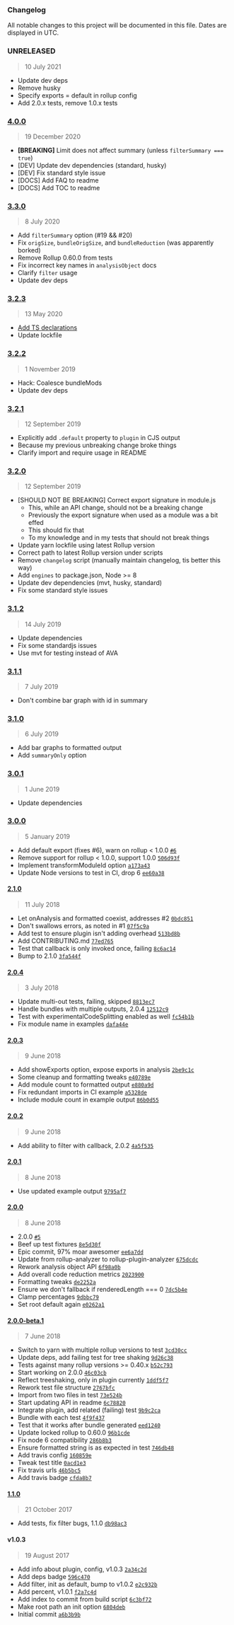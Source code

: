 ### Changelog

All notable changes to this project will be documented in this file. Dates are displayed in UTC.

### UNRELEASED

> 10 July 2021

- Update dev deps
- Remove husky
- Specify exports = default in rollup config
- Add 2.0.x tests, remove 1.0.x tests

### [4.0.0](https://github.com/doesdev/rollup-plugin-analyzer/compare/3.3.0...4.0.0)

> 19 December 2020

- **[BREAKING]** Limit does not affect summary (unless `filterSummary === true`)
- [DEV] Update dev dependencies (standard, husky)
- [DEV] Fix standard style issue
- [DOCS] Add FAQ to readme
- [DOCS] Add TOC to readme

### [3.3.0](https://github.com/doesdev/rollup-plugin-analyzer/compare/3.2.3...3.3.0)

> 8 July 2020

- Add `filterSummary` option (#19 && #20)
- Fix `origSize`, `bundleOrigSize`, and `bundleReduction` (was apparently borked)
- Remove Rollup 0.60.0 from tests
- Fix incorrect key names in `analysisObject` docs
- Clarify `filter` usage
- Update dev deps

### [3.2.3](https://github.com/doesdev/rollup-plugin-analyzer/compare/3.2.2...3.2.3)

> 13 May 2020

- [Add TS declarations](https://github.com/doesdev/rollup-plugin-analyzer/pull/17)
- Update lockfile

### [3.2.2](https://github.com/doesdev/rollup-plugin-analyzer/compare/3.2.1...3.2.2)

> 1 November 2019

- Hack: Coalesce bundleMods
- Update dev deps

### [3.2.1](https://github.com/doesdev/rollup-plugin-analyzer/compare/3.2.0...3.2.1)

> 12 September 2019

- Explicitly add `.default` property to `plugin` in CJS output
- Because my previous unbreaking change broke things
- Clarify import and require usage in README

### [3.2.0](https://github.com/doesdev/rollup-plugin-analyzer/compare/3.1.2...3.2.0)

> 12 September 2019

- [SHOULD NOT BE BREAKING] Correct export signature in module.js
  - This, while an API change, should not be a breaking change
  - Previously the export signature when used as a module was a bit effed
  - This should fix that
  - To my knowledge and in my tests that should not break things
- Update yarn lockfile using latest Rollup version
- Correct path to latest Rollup version under scripts
- Remove `changelog` script (manually maintain changelog, tis better this way)
- Add `engines` to package.json, Node >= 8
- Update dev dependencies (mvt, husky, standard)
- Fix some standard style issues

### [3.1.2](https://github.com/doesdev/rollup-plugin-analyzer/compare/3.1.1...3.1.2)

> 14 July 2019

- Update dependencies
- Fix some standardjs issues
- Use mvt for testing instead of AVA

### [3.1.1](https://github.com/doesdev/rollup-plugin-analyzer/compare/3.1.0...3.1.1)

> 7 July 2019

- Don't combine bar graph with id in summary

### [3.1.0](https://github.com/doesdev/rollup-plugin-analyzer/compare/3.0.1...3.1.0)

> 6 July 2019

- Add bar graphs to formatted output
- Add `summaryOnly` option

### [3.0.1](https://github.com/doesdev/rollup-plugin-analyzer/compare/3.0.0...3.0.1)

> 1 June 2019

- Update dependencies

### [3.0.0](https://github.com/doesdev/rollup-plugin-analyzer/compare/2.1.0...3.0.0)

> 5 January 2019

- Add default export (fixes #6), warn on rollup < 1.0.0 [`#6`](https://github.com/doesdev/rollup-plugin-analyzer/issues/6)
- Remove support for rollup < 1.0.0, support 1.0.0 [`506d93f`](https://github.com/doesdev/rollup-plugin-analyzer/commit/506d93f942dce5e076312bd1642aed182fe12a60)
- Implement transformModuleId option [`a173a43`](https://github.com/doesdev/rollup-plugin-analyzer/commit/a173a43f9e6b7a5fee8c07274e7d43df7a6939db)
- Update Node versions to test in CI, drop 6 [`ee60a38`](https://github.com/doesdev/rollup-plugin-analyzer/commit/ee60a3868b946760560c71a0d594a32965073762)

#### [2.1.0](https://github.com/doesdev/rollup-plugin-analyzer/compare/2.0.4...2.1.0)

> 11 July 2018

- Let onAnalysis and formatted coexist, addresses #2 [`0bdc851`](https://github.com/doesdev/rollup-plugin-analyzer/commit/0bdc851dd66623584e4ac0f41636d0f30340a6e6)
- Don't swallows errors, as noted in #1 [`07f5c9a`](https://github.com/doesdev/rollup-plugin-analyzer/commit/07f5c9a15e58b49004df8aa65d757704d5959609)
- Add test to ensure plugin isn't adding overhead [`513bd8b`](https://github.com/doesdev/rollup-plugin-analyzer/commit/513bd8bb44388b9d09c15f79f0b09b1ffdf1cfb6)
- Add CONTRIBUTING.md [`77ed765`](https://github.com/doesdev/rollup-plugin-analyzer/commit/77ed7650e1140cf8bba89722b304ca00a0c7c804)
- Test that callback is only invoked once, failing [`8c6ac14`](https://github.com/doesdev/rollup-plugin-analyzer/commit/8c6ac148fdf74b5beadd7b6f8f17a847fb2572bd)
- Bump to 2.1.0 [`3fa544f`](https://github.com/doesdev/rollup-plugin-analyzer/commit/3fa544fd823b1fb38797b151a1485ab5c7c8e8c4)

#### [2.0.4](https://github.com/doesdev/rollup-plugin-analyzer/compare/2.0.3...2.0.4)

> 3 July 2018

- Update multi-out tests, failing, skipped [`8813ec7`](https://github.com/doesdev/rollup-plugin-analyzer/commit/8813ec7786825b1256c9af9331f55941e1ad718e)
- Handle bundles with multiple outputs, 2.0.4 [`12512c9`](https://github.com/doesdev/rollup-plugin-analyzer/commit/12512c9b2a7d2f2c61467b295add5286a79abae2)
- Test with experimentalCodeSplitting enabled as well [`fc54b1b`](https://github.com/doesdev/rollup-plugin-analyzer/commit/fc54b1be5ed8b360ce30cdf511f5671a8f974923)
- Fix module name in examples [`dafa44e`](https://github.com/doesdev/rollup-plugin-analyzer/commit/dafa44edb863d6e5d13953a11aa79e920d989158)

#### [2.0.3](https://github.com/doesdev/rollup-plugin-analyzer/compare/2.0.2...2.0.3)

> 9 June 2018

- Add showExports option, expose exports in analysis [`2be9c1c`](https://github.com/doesdev/rollup-plugin-analyzer/commit/2be9c1c9f82d7a01d3e638971b2127c363b9cfc9)
- Some cleanup and formatting tweaks [`e40789e`](https://github.com/doesdev/rollup-plugin-analyzer/commit/e40789eb1047d0ed04d30b5254a9373034453325)
- Add module count to formatted output [`e880a9d`](https://github.com/doesdev/rollup-plugin-analyzer/commit/e880a9d2fca46777199017abb83c133878c20c5b)
- Fix redundant imports in CI example [`a5328de`](https://github.com/doesdev/rollup-plugin-analyzer/commit/a5328de5c0fdc170c347f8e502b84fbb27886219)
- Include module count in example output [`86b0d55`](https://github.com/doesdev/rollup-plugin-analyzer/commit/86b0d55744e3502c58a53afde8c6e8f080965fe2)

#### [2.0.2](https://github.com/doesdev/rollup-plugin-analyzer/compare/2.0.1...2.0.2)

> 9 June 2018

- Add ability to filter with callback, 2.0.2 [`4a5f535`](https://github.com/doesdev/rollup-plugin-analyzer/commit/4a5f535b1cc5b2040747511be4d79aa63f7e9635)

#### [2.0.1](https://github.com/doesdev/rollup-plugin-analyzer/compare/2.0.0...2.0.1)

> 8 June 2018

- Use updated example output [`9795af7`](https://github.com/doesdev/rollup-plugin-analyzer/commit/9795af7a95d03b38aa43d4cef599724ea43cb3e1)

#### [2.0.0](https://github.com/doesdev/rollup-plugin-analyzer/compare/2.0.0-beta.1...2.0.0)

> 8 June 2018

- 2.0.0 [`#5`](https://github.com/doesdev/rollup-plugin-analyzer/pull/5)
- Beef up test fixtures [`8e5d30f`](https://github.com/doesdev/rollup-plugin-analyzer/commit/8e5d30f6c341e0adc70299ba3c880da48514ed7c)
- Epic commit, 97% moar awesomer [`ee6a7dd`](https://github.com/doesdev/rollup-plugin-analyzer/commit/ee6a7dd10c35876443c57bf8f68e3affa51a6802)
- Update from rollup-analyzer to rollup-plugin-analyzer [`675dcdc`](https://github.com/doesdev/rollup-plugin-analyzer/commit/675dcdc79cc009f4800971b9683473842deafe72)
- Rework analysis object API [`6f98a0b`](https://github.com/doesdev/rollup-plugin-analyzer/commit/6f98a0bbf69be452f2a38a92c4cd66a54efa7e15)
- Add overall code reduction metrics [`2023900`](https://github.com/doesdev/rollup-plugin-analyzer/commit/20239001e974ef6d981caf53b32051eb6b0ded3b)
- Formatting tweaks [`de2252a`](https://github.com/doesdev/rollup-plugin-analyzer/commit/de2252af1a49d73243883719cf49ad0d714344ca)
- Ensure we don't fallback if renderedLength === 0 [`7dc5b4e`](https://github.com/doesdev/rollup-plugin-analyzer/commit/7dc5b4e7da1539ad588b05f8329b2541756f30bc)
- Clamp percentages [`9dbbc79`](https://github.com/doesdev/rollup-plugin-analyzer/commit/9dbbc792a72fa047db017af181043f43d3c07e5d)
- Set root default again [`e0262a1`](https://github.com/doesdev/rollup-plugin-analyzer/commit/e0262a13c083f6a16d7693d78c5d0dc2f43cffb9)

#### [2.0.0-beta.1](https://github.com/doesdev/rollup-plugin-analyzer/compare/1.1.0...2.0.0-beta.1)

> 7 June 2018

- Switch to yarn with multiple rollup versions to test [`3cd30cc`](https://github.com/doesdev/rollup-plugin-analyzer/commit/3cd30cc40118401f988234d3f76e4c3f3023f84f)
- Update deps, add failing test for tree shaking [`9d26c38`](https://github.com/doesdev/rollup-plugin-analyzer/commit/9d26c388c347d130700004198032004375a0f6d8)
- Tests against many rollup versions >= 0.40.x [`b52c793`](https://github.com/doesdev/rollup-plugin-analyzer/commit/b52c793844e2217027caac01f63b273937bd8fd3)
- Start working on 2.0.0 [`46c03cb`](https://github.com/doesdev/rollup-plugin-analyzer/commit/46c03cb4f9b6577abf6745f11b29b41ccbfe55af)
- Reflect treeshaking, only in plugin currently [`1ddf5f7`](https://github.com/doesdev/rollup-plugin-analyzer/commit/1ddf5f72a0c65088cb9484b00b0b4163633f1b3d)
- Rework test file structure [`2767bfc`](https://github.com/doesdev/rollup-plugin-analyzer/commit/2767bfcf905bd9cf409b4e2ac1cedf40ea9b363e)
- Import from two files in test [`73e524b`](https://github.com/doesdev/rollup-plugin-analyzer/commit/73e524b00033221395bf9167ffe58a2d6ba3ad7e)
- Start updating API in readme [`6c78820`](https://github.com/doesdev/rollup-plugin-analyzer/commit/6c788207e9ed7eb981e1a72dac3eab655edd1ce9)
- Integrate plugin, add related (failing) test [`9b9c2ca`](https://github.com/doesdev/rollup-plugin-analyzer/commit/9b9c2ca173702f2b7dbb3d4924cbd0fabb5e5b60)
- Bundle with each test [`4f9f437`](https://github.com/doesdev/rollup-plugin-analyzer/commit/4f9f4370d615c0375ff97ce7376bbcb25f906e1d)
- Test that it works after bundle generated [`eed1240`](https://github.com/doesdev/rollup-plugin-analyzer/commit/eed1240ea2f6f824cff6ba6abc97e264f524b236)
- Update locked rollup to 0.60.0 [`96b1cde`](https://github.com/doesdev/rollup-plugin-analyzer/commit/96b1cdebcc47c5913d306fb13ff43ee0a627dbc3)
- Fix node 6 compatibility [`286b8b3`](https://github.com/doesdev/rollup-plugin-analyzer/commit/286b8b32061950d5745d7003dac02f6e76b49d4f)
- Ensure formatted string is as expected in test [`746db48`](https://github.com/doesdev/rollup-plugin-analyzer/commit/746db48771bd8b434b833dfa9c7df7314ce48d32)
- Add travis config [`160859e`](https://github.com/doesdev/rollup-plugin-analyzer/commit/160859e9d1589a63189db11436befdf526ad4175)
- Tweak test title [`0acd1e3`](https://github.com/doesdev/rollup-plugin-analyzer/commit/0acd1e3da6c33cf6e4332ae29fec7c807b53af33)
- Fix travis urls [`46b5bc5`](https://github.com/doesdev/rollup-plugin-analyzer/commit/46b5bc59b3963ef20f305c3a0605632bc2f858b9)
- Add travis badge [`cfda8b7`](https://github.com/doesdev/rollup-plugin-analyzer/commit/cfda8b71e17d29c22988c72315178e65b294e94b)

#### [1.1.0](https://github.com/doesdev/rollup-plugin-analyzer/compare/v1.0.3...1.1.0)

> 21 October 2017

- Add tests, fix filter bugs, 1.1.0 [`db98ac3`](https://github.com/doesdev/rollup-plugin-analyzer/commit/db98ac34e751e939caed7602b3a344a756be448d)

#### v1.0.3

> 19 August 2017

- Add info about plugin, config, v1.0.3 [`2a34c2d`](https://github.com/doesdev/rollup-plugin-analyzer/commit/2a34c2d4b22d7ba639e1146a1588f9e0c6b65dcc)
- Add deps badge [`596c470`](https://github.com/doesdev/rollup-plugin-analyzer/commit/596c470c74bc035360f925b75314f5bae0da7aa8)
- Add filter, init as default, bump to v1.0.2 [`e2c932b`](https://github.com/doesdev/rollup-plugin-analyzer/commit/e2c932b64ee641000294d7d00ba1e6dcffe2eedc)
- Add percent, v1.0.1 [`f2a7c4d`](https://github.com/doesdev/rollup-plugin-analyzer/commit/f2a7c4dc8e661b8a75d190e01cca13af80a76cbd)
- Add index to commit from build script [`6c3bf72`](https://github.com/doesdev/rollup-plugin-analyzer/commit/6c3bf72a66262f8571dd698528a1569545279c08)
- Make root path an init option [`6804deb`](https://github.com/doesdev/rollup-plugin-analyzer/commit/6804debb4f5c0ed2f6013be237066511a50ec8a4)
- Initial commit [`a6b3b9b`](https://github.com/doesdev/rollup-plugin-analyzer/commit/a6b3b9bd8aefd4b2e430fa19177bb809ab937a56)
